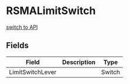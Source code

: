# RSMALimitSwitch
[switch to API](../../../Documentation/ScriptingAPI/en/LeverRoller.cs.md)



## Fields
| Field | Description | Type |
|--|--|--|
|LimitSwitchLever||Switch|
